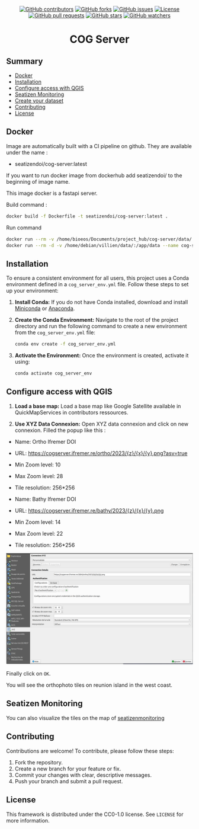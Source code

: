 <p align="center">
  <a href="https://github.com/SeatizenDOI/cog-server/graphs/contributors"><img src="https://img.shields.io/github/contributors/SeatizenDOI/cog-server" alt="GitHub contributors"></a>
  <a href="https://github.com/SeatizenDOI/cog-server/network/members"><img src="https://img.shields.io/github/forks/SeatizenDOI/cog-server" alt="GitHub forks"></a>
  <a href="https://github.com/SeatizenDOI/cog-server/issues"><img src="https://img.shields.io/github/issues/SeatizenDOI/cog-server" alt="GitHub issues"></a>
  <a href="https://github.com/SeatizenDOI/cog-server/blob/master/LICENSE"><img src="https://img.shields.io/github/license/SeatizenDOI/cog-server" alt="License"></a>
  <a href="https://github.com/SeatizenDOI/cog-server/pulls"><img src="https://img.shields.io/github/issues-pr/SeatizenDOI/cog-server" alt="GitHub pull requests"></a>
  <a href="https://github.com/SeatizenDOI/cog-server/stargazers"><img src="https://img.shields.io/github/stars/SeatizenDOI/cog-server" alt="GitHub stars"></a>
  <a href="https://github.com/SeatizenDOI/cog-server/watchers"><img src="https://img.shields.io/github/watchers/SeatizenDOI/cog-server" alt="GitHub watchers"></a>
</p>

<div align="center">

# COG Server

</div>

## Summary

* [Docker](#docker)
* [Installation](#installation)
* [Configure access with QGIS](#configure-access-with-qgis)
* [Seatizen Monitoring](#seatizenmonitoring)
* [Create your dataset](#create-your-dataset)
* [Contributing](#contributing)
* [License](#license)

## Docker

Image are automatically built with a CI pipeline on github. They are available under the name :
* seatizendoi/cog-server:latest

If you want to run docker image from dockerhub add seatizendoi/ to the beginning of image name.

This image docker is a fastapi server.

Build command :
```bash
docker build -f Dockerfile -t seatizendoi/cog-server:latest .
```

Run command
```bash
docker run --rm -v /home/bioeos/Documents/project_hub/cog-server/data/:/app/data --name cog-server -p 5004:5004 seatizendoi/cog-server:latest
docker run --rm -d -v /home/debian/villien/data/:/app/data --name cog-server -p 5004:5004 seatizendoi/cog-server:latest

```

## Installation

To ensure a consistent environment for all users, this project uses a Conda environment defined in a `cog_server_env.yml` file. Follow these steps to set up your environment:

1. **Install Conda:** If you do not have Conda installed, download and install [Miniconda](https://docs.conda.io/en/latest/miniconda.html) or [Anaconda](https://www.anaconda.com/products/distribution).

2. **Create the Conda Environment:** Navigate to the root of the project directory and run the following command to create a new environment from the `cog_server_env.yml` file:
   ```bash
   conda env create -f cog_server_env.yml
   ```

3. **Activate the Environment:** Once the environment is created, activate it using:
   ```bash
   conda activate cog_server_env
   ```

## Configure access with QGIS

1. **Load a base map:** Load a base map like Google Satellite available in QuickMapServices in contributors ressources.

2. **Use XYZ Data Connexion:** Open XYZ data connexion and click on new connexion. Filled the popup like this :

* Name: Ortho Ifremer DOI
* URL: https://cogserver.ifremer.re/ortho/2023/{z}/{x}/{y}.png?asv=true

* Min Zoom level: 10
* Max Zoom level: 28
* Tile resolution: 256*256

* Name: Bathy Ifremer DOI
* URL: https://cogserver.ifremer.re/bathy/2023/{z}/{x}/{y}.png
* Min Zoom level: 14
* Max Zoom level: 22
* Tile resolution: 256*256

<div align="center">
  <img src="assets/qgis.png" alt="Qgis">
</div>

Finally click on `OK`.

You will see the orthophoto tiles on reunion island in the west coast.

## Seatizen Monitoring

You can also visualize the tiles on the map of [seatizenmonitoring](https://seatizenmonitoring.ifremer.re)


## Contributing

Contributions are welcome! To contribute, please follow these steps:

1. Fork the repository.
2. Create a new branch for your feature or fix.
3. Commit your changes with clear, descriptive messages.
4. Push your branch and submit a pull request.

## License

This framework is distributed under the CC0-1.0 license. See `LICENSE` for more information.
